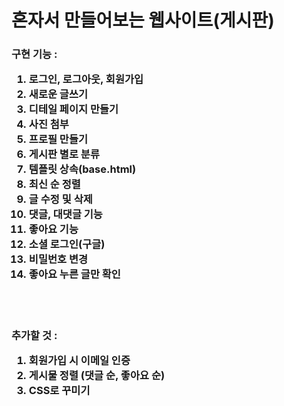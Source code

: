 <h1>혼자서 만들어보는 웹사이트(게시판)</h1>

<div class="container">
    <h3>구현 기능 : 
        <ol>
            <li>로그인, 로그아웃, 회원가입</li>
            <li>새로운 글쓰기</li>
            <li>디테일 페이지 만들기</li>
            <li>사진 첨부</li>
            <li>프로필 만들기</li>
            <li>게시판 별로 분류</li>
            <li>템플릿 상속(base.html)</li>
            <li>최신 순 정렬</li>
            <li>글 수정 및 삭제</li>
            <li>댓글, 대댓글 기능</li>
            <li>좋아요 기능</li>
            <li>소셜 로그인(구글)</li>
            <li>비밀번호 변경</li>
            <li>좋아요 누른 글만 확인</li>
        </ol>
    </h3><br><br>
    <h3>추가할 것 :
        <ol>
            <li>회원가입 시 이메일 인증</li>
            <li>게시물 정렬 (댓글 순, 좋아요 순)</li>
            <li>CSS로 꾸미기</li>
        </ol>
    </h3>
</div>







    


